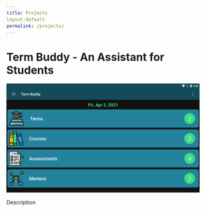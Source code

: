 ```yaml
---
title: Projects
layout:default
permalink: /projects/
---
```

<html>
<body>
<h1>Term Buddy - An Assistant for Students</h1>
  <img src="/assets/termbuddy1.png">
<p>Description</p>
</body>
</html>
